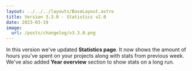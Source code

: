 ```yaml
---
layout: ../../../layouts/BaseLayout.astro
title: Version 3.3.0 - Statistics v2.0
date: 2023-03-19
image:
  url: /posts/changelog/v3.3.0.png
---
```

In this version we've updated **Statistics page**. It now shows the amount of hours
you've spent on your projects along with stats from previous week. We've also added
**Year overview** section to show stats on a long run.